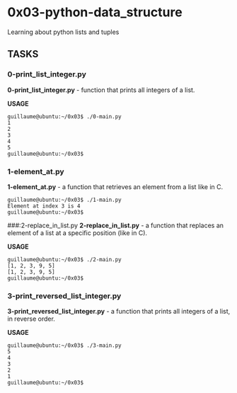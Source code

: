 # 0x03-python-data_structure

Learning about python lists and tuples

## TASKS

### 0-print_list_integer.py

**0-print_list_integer.py** - function that prints all integers of a list.

**USAGE**
```
guillaume@ubuntu:~/0x03$ ./0-main.py
1
2
3
4
5
guillaume@ubuntu:~/0x03$
```

### 1-element_at.py
**1-element_at.py** - a function that retrieves an element from a list like in C.

```
guillaume@ubuntu:~/0x03$ ./1-main.py
Element at index 3 is 4
guillaume@ubuntu:~/0x03$
```


###:2-replace_in_list.py
**2-replace_in_list.py** - a function that replaces an element of a list at a specific position (like in C).

**USAGE**
```
guillaume@ubuntu:~/0x03$ ./2-main.py
[1, 2, 3, 9, 5]
[1, 2, 3, 9, 5]
guillaume@ubuntu:~/0x03$
```

### 3-print_reversed_list_integer.py
**3-print_reversed_list_integer.py** -  a function that prints all integers of a list, in reverse order.

**USAGE**
```
guillaume@ubuntu:~/0x03$ ./3-main.py
5
4
3
2
1
guillaume@ubuntu:~/0x03$
```
